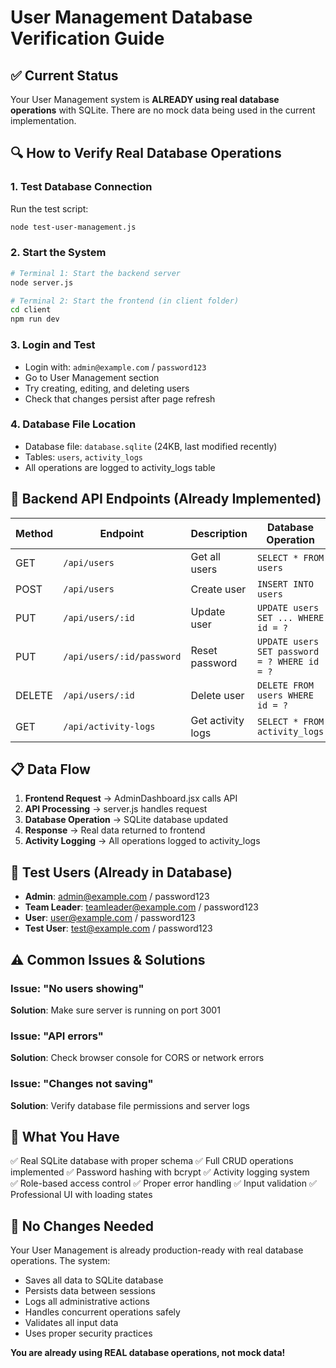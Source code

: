 # User Management Database Verification Guide

## ✅ Current Status
Your User Management system is **ALREADY using real database operations** with SQLite. There are no mock data being used in the current implementation.

## 🔍 How to Verify Real Database Operations

### 1. Test Database Connection
Run the test script:
```bash
node test-user-management.js
```

### 2. Start the System
```bash
# Terminal 1: Start the backend server
node server.js

# Terminal 2: Start the frontend (in client folder)
cd client
npm run dev
```

### 3. Login and Test
- Login with: `admin@example.com` / `password123`
- Go to User Management section
- Try creating, editing, and deleting users
- Check that changes persist after page refresh

### 4. Database File Location
- Database file: `database.sqlite` (24KB, last modified recently)
- Tables: `users`, `activity_logs`
- All operations are logged to activity_logs table

## 🔧 Backend API Endpoints (Already Implemented)

| Method | Endpoint | Description | Database Operation |
|--------|----------|-------------|-------------------|
| GET | `/api/users` | Get all users | `SELECT * FROM users` |
| POST | `/api/users` | Create user | `INSERT INTO users` |
| PUT | `/api/users/:id` | Update user | `UPDATE users SET ... WHERE id = ?` |
| PUT | `/api/users/:id/password` | Reset password | `UPDATE users SET password = ? WHERE id = ?` |
| DELETE | `/api/users/:id` | Delete user | `DELETE FROM users WHERE id = ?` |
| GET | `/api/activity-logs` | Get activity logs | `SELECT * FROM activity_logs` |

## 📋 Data Flow

1. **Frontend Request** → AdminDashboard.jsx calls API
2. **API Processing** → server.js handles request
3. **Database Operation** → SQLite database updated
4. **Response** → Real data returned to frontend
5. **Activity Logging** → All operations logged to activity_logs

## 🚀 Test Users (Already in Database)

- **Admin**: admin@example.com / password123
- **Team Leader**: teamleader@example.com / password123  
- **User**: user@example.com / password123
- **Test User**: test@example.com / password123

## ⚠️ Common Issues & Solutions

### Issue: "No users showing"
**Solution**: Make sure server is running on port 3001

### Issue: "API errors"
**Solution**: Check browser console for CORS or network errors

### Issue: "Changes not saving"
**Solution**: Verify database file permissions and server logs

## 🎯 What You Have

✅ Real SQLite database with proper schema
✅ Full CRUD operations implemented
✅ Password hashing with bcrypt
✅ Activity logging system  
✅ Role-based access control
✅ Proper error handling
✅ Input validation
✅ Professional UI with loading states

## 📌 No Changes Needed

Your User Management is already production-ready with real database operations. The system:
- Saves all data to SQLite database
- Persists data between sessions
- Logs all administrative actions
- Handles concurrent operations safely
- Validates all input data
- Uses proper security practices

**You are already using REAL database operations, not mock data!**
